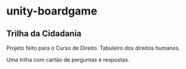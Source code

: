 # unity-boardgame

## Trilha da Cidadania
Projeto feito para o Curso de Direito.
Tabuleiro dos direitos humanos. 

Uma trilha com cartão de perguntas e respostas.

